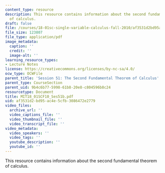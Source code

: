 ```yaml
---
content_type: resource
description: This resource contains information about the second fundamental theorem
  of calculus.
draft: false
file: /courses/18-01sc-single-variable-calculus-fall-2010/af3531d2bd95ac4e5cfb3086472e2779_MIT18_01SCF10_Ses51b.pdf
file_size: 123807
file_type: application/pdf
image_metadata:
  caption: ''
  credit: ''
  image-alt: ''
learning_resource_types:
- Lecture Notes
license: https://creativecommons.org/licenses/by-nc-sa/4.0/
ocw_type: OCWFile
parent_title: 'Session 51: The Second Fundamental Theorem of Calculus'
parent_type: CourseSection
parent_uid: 9b4c6b77-5998-61b8-20e8-c804596b8c24
resourcetype: Document
title: MIT18_01SCF10_Ses51b.pdf
uid: af3531d2-bd95-ac4e-5cfb-3086472e2779
video_files:
  archive_url: ''
  video_captions_file: ''
  video_thumbnail_file: ''
  video_transcript_file: ''
video_metadata:
  video_speakers: ''
  video_tags: ''
  youtube_description: ''
  youtube_id: ''
---
```

This resource contains information about the second fundamental theorem of calculus.